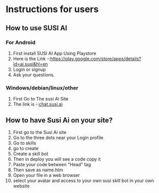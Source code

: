 <h1>Instructions for users</h1>
<h2>How to use SUSI AI</h2>
<h3>For Android</h3>
<ol>
<li>First install SUSI AI App Using Playstore 
<li>Here is the Link -:<a href="https://play.google.com/store/apps/details?id=ai.susi&hl=en">https://play.google.com/store/apps/details?id=ai.susi&hl=en<a/>
<li>Login or signup
<li> Ask your questions.
</ol>
<h3>Windows/debian/linux/other</h3>
<ol>
<li>First Go to The susi Ai Site
<li>The link is -:<a href="chat.susi.ai">chat.susi.ai</a>
</ol>
<h2>How to have Susi Ai on your site?</h2>
<ol>
<li> First go to the Susi Ai site
<li>Go to the three dots near your Login profile
<li>Go to skills 
<li>go to create
<li>Create a skill bot
<li>Then in deploy you will see a code copy it
<li>Paste your code between "Head" tag
<li>Then save as name.htm
<li>Open your file in a web browser
<li>select your avatar and access to your own susi skill bot in your own website
